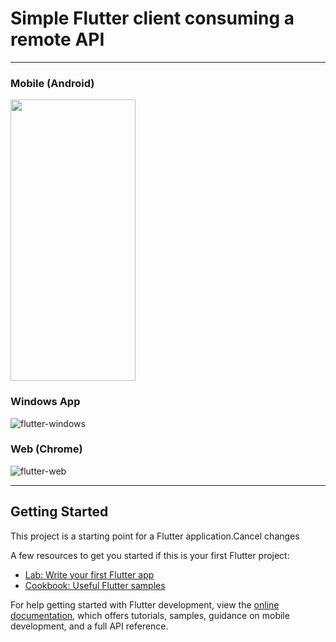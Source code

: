 # Simple Flutter client consuming a remote API



---
### Mobile (Android)
<img src="https://user-images.githubusercontent.com/43736590/212496201-9f696387-22e6-4ac5-8ef7-c7b393c94ce9.png" width="200" height="450" />

### Windows App
![flutter-windows](https://user-images.githubusercontent.com/43736590/212496207-1fdd6f49-1260-44c7-a94e-e78dd68a74a2.png)

### Web (Chrome)
![flutter-web](https://user-images.githubusercontent.com/43736590/212496204-ec956a75-8d26-44e2-bd79-7a165b17a6e0.png)

---
## Getting Started

This project is a starting point for a Flutter application.Cancel changes

A few resources to get you started if this is your first Flutter project:

- [Lab: Write your first Flutter app](https://docs.flutter.dev/get-started/codelab)
- [Cookbook: Useful Flutter samples](https://docs.flutter.dev/cookbook)

For help getting started with Flutter development, view the
[online documentation](https://docs.flutter.dev/), which offers tutorials,
samples, guidance on mobile development, and a full API reference.
